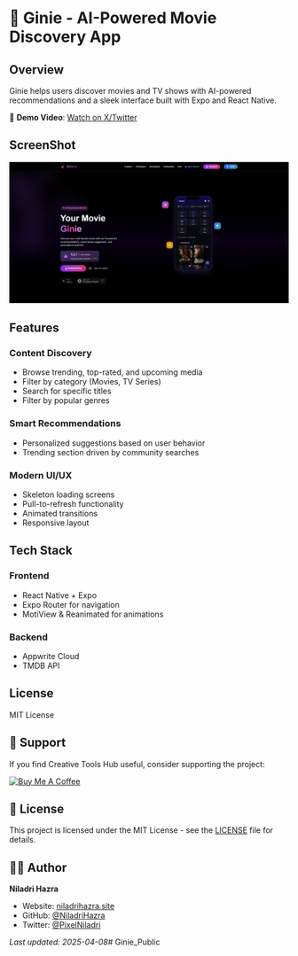 # 🎥 Ginie - AI-Powered Movie Discovery App

## Overview
Ginie helps users discover movies and TV shows with AI-powered recommendations and a sleek interface built with Expo and React Native.

📱 **Demo Video**: [Watch on X/Twitter](https://x.com/pixelNiladri/status/1911432555611512977)

## ScreenShot




![This is the landing page of Solana Rupiya ](./public/image.png)

## Features

### Content Discovery
- Browse trending, top-rated, and upcoming media
- Filter by category (Movies, TV Series)
- Search for specific titles
- Filter by popular genres

### Smart Recommendations
- Personalized suggestions based on user behavior
- Trending section driven by community searches

### Modern UI/UX
- Skeleton loading screens
- Pull-to-refresh functionality
- Animated transitions
- Responsive layout

## Tech Stack

### Frontend
- React Native + Expo
- Expo Router for navigation
- MotiView & Reanimated for animations

### Backend
- Appwrite Cloud
- TMDB API

## License
MIT License



## 💖 Support

If you find Creative Tools Hub useful, consider supporting the project:

<a href="https://buymeacoffee.com/niladri" target="_blank">
  <img src="https://cdn.buymeacoffee.com/buttons/v2/default-yellow.png" alt="Buy Me A Coffee" height="50px">
</a>

## 📄 License

This project is licensed under the MIT License - see the [LICENSE](LICENSE) file for details.

## 👨‍💻 Author

**Niladri Hazra**

- Website: [niladrihazra.site](https://niladrihazra.site)
- GitHub: [@NiladriHazra](https://github.com/NiladriHazra)
- Twitter: [@PixelNiladri](https://x.com/PixelNiladri)

*Last updated: 2025-04-08*# Ginie_Public
